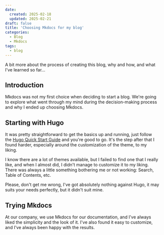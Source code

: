 ```yaml
---
date: 
  created: 2025-02-18
  updated: 2025-02-21
draft: false
title: 'Choosing Mkdocs for my blog'
categories:
  - Blog
  - Mkdocs
tags:
  - blog
---
```


A bit more about the process of creating this blog, why and how, and what I've learned so far...
<!-- more -->

## Introduction

Mkdocs was not my first choice when deciding to start a blog. We're going to explore what went through my mind during the decision-making process and why I ended up choosing Mkdocs.

## Starting with Hugo

It was pretty straightforward to get the basics up and running, just follow the [Hugo Quick Start Guide](https://gohugo.io/getting-started/quick-start/) and you're good to go. It's the step after that I found harder, especially around the customization of the theme, to my liking.

I know there are a lot of themes available, but I failed to find one that I really like, and when I almost did, I didn't manage to customize it to my liking. There was always a little something bothering me or not working: Search, Table of Contents, etc.

Please, don't get me wrong, I've got absolutely nothing against Hugo, it may suits your needs perfectly, but it didn't suit mine.

## Trying Mkdocs

At our company, we use Mkdocs for our documentation, and I've always liked the simplicity and the look of it. I've also found it easy to customize, and I've always been happy with the results.
